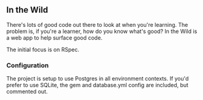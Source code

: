 ## In the Wild

There's lots of good code out there to look at when you're learning. The problem is, if you're a learner, how do you know what's good? In the Wild is a web app to help surface good code.

The initial focus is on RSpec.

### Configuration

The project is setup to use Postgres in all environment contexts. If you'd prefer to use SQLite, the gem and database.yml config are included, but commented out.